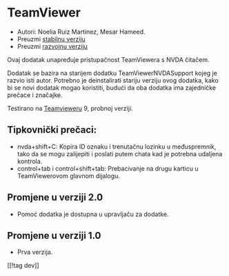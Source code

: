 # TeamViewer #

*	Autori: Noelia Ruiz Martínez, Mesar Hameed.
*	Preuzmi [stabilnu verziju][1]
*	Preuzmi [razvojnu verziju][2]

Ovaj dodatak unapređuje pristupačnost TeamViewera s NVDA čitačem.

Dodatak se bazira na starijem dodatku TeamViewerNVDASupport kojeg je razvio
isti autor. Potrebno je deinstalirati stariju verziju ovog dodatka, kako bi
se novi dodatak mogao koristiti, budući da oba dodatka ima zajedničke
prečace i značajke.

Testirano na [Teamvieweru][3] 9, probnoj verziji.

## Tipkovnički prečaci: ##

*	nvda+shift+C: Kopira ID oznaku i trenutačnu lozinku u međuspremnik, tako
  da se mogu zalijepiti i poslati putem chata kad je potrebna udaljena
  kontrola.
*	control+tab i control+shift+tab: Prebacivanje na drugu karticu u
  TeamViewerovom glavnom dijalogu.

## Promjene u verziji 2.0 ##
*	 Pomoć dodatka je dostupna u upravljaču za dodatke.

## Promjene u verziji 1.0 ##
*	 Prva verzija.

[[!tag dev]]

[1]: https://addons.nvda-project.org/files/get.php?file=tv

[2]: https://addons.nvda-project.org/files/get.php?file=tv-dev

[3]: https://www.teamviewer.com
